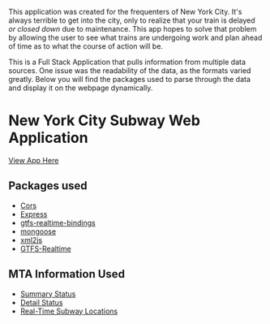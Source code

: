 This application was created for the frequenters of New York City. It's always terrible to get into the city, only to realize that your train is delayed *or closed down* due to maintenance. This app hopes to solve that problem by allowing the user to see what trains are undergoing work and plan ahead of time as to what the course of action will be.

 This is a Full Stack Application that pulls information from multiple data sources. One issue was the readability of the data, as the formats varied greatly. Below you will find the packages used to parse through the data and display it on the webpage dynamically.

# New York City Subway Web Application
[View App Here](https://safe-lake-78552.herokuapp.com/)


## Packages used
* [Cors](https://www.npmjs.com/package/cors)
* [Express]()
* [gtfs-realtime-bindings](https://developers.google.com/transit/gtfs-realtime/)
* [mongoose](https://mongoosejs.com/)
* [xml2js](https://www.npmjs.com/search?q=xml2js)
* [GTFS-Realtime](https://developers.google.com/transit/gtfs-realtime/)

## MTA Information Used
* [Summary Status](http://web.mta.info/status/serviceStatus.txt)
* [Detail Status](http://web.mta.info/status/ServiceStatusSubway.xml)
* [Real-Time Subway Locations](http://datamine.mta.info/list-of-feeds)
